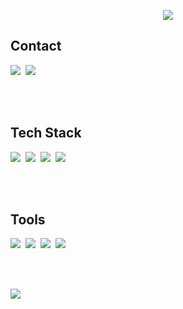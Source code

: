 <div align="center">

<!-- ![header](https://capsule-render.vercel.app/api?type=waving&color=auto&height=300&section=header&text=Yeonju&fontSize=100) -->

<img src="https://capsule-render.vercel.app/api?text=Yeonkr&fontColor=000000&type=soft&color=FFFFFF&animation=twinkling&fontSize=130&height=300"/></div>

## Contact
<p>    
 <a href="https://velog.io/@yeonkr"><img src="https://img.shields.io/badge/Tech%20Blog-F6F8FA?style=flat-square&logo=Vimeo&logoColor=24292F&link=https://velog.io/@yeonkr"/></a>&nbsp;
 <a href="mailto:dev.yeonju@gmail.com "><img src="https://img.shields.io/badge/Gmail-F6F8FA?style=flat-square&logo=Gmail&logoColor=24292F&link=dev.yeonju@gmail.com"></a>
</p>

<br><br>

## Tech Stack
<p>
<img src="https://img.shields.io/badge/JavaScript-F6F8FA?style=flat-square&logo=JavaScript&logoColor=24292F"/>&nbsp;
<img src="https://img.shields.io/badge/React-F6F8FA?style=flat-square&logo=React&logoColor=24292F"/>&nbsp;
<img src="https://img.shields.io/badge/TypeScript-F6F8FA?style=flat-square&logo=TypeScript&logoColor=24292F"/>&nbsp;
<img src="https://img.shields.io/badge/Next-F6F8FA?style=flat-square&logo=Next.js&logoColor=24292F"/><br/>
</p>

<br><br>

## Tools
<p>
<img src="https://img.shields.io/badge/Figma-F6F8FA?style=flat-square&logo=figma&logoColor=24292F"/>&nbsp;
<img src="https://img.shields.io/badge/Git-F6F8FA?style=flat-square&logo=git&logoColor=24292F"/>&nbsp;
<img src="https://img.shields.io/badge/Slack-F6F8FA?style=flat-square&logo=slack&logoColor=24292F"/>&nbsp;
<img src="https://img.shields.io/badge/Notion-F6F8FA?style=flat-square&logo=notion&logoColor=24292F"/>&nbsp;
</p>

<br><br>

<p>
  <a href="https://hits.seeyoufarm.com"><img src="https://hits.seeyoufarm.com/api/count/incr/badge.svg?url=https%3A%2F%2Fgithub.com%2Fyeonkr&count_bg=%24292F&title_bg=%24292F&icon=github.svg&icon_color=%23FFFFFF&title=hits&edge_flat=false"/></a>
</p>
